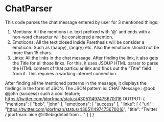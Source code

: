 # ChatParser

This code parses the chat message entered by user for 3 mentioned things:
1. Mentions: All the mentions i.e. text prefixed with '@' and ends with a non-word character will be considered a mention.
2. Emoticons: All the text closed inside Parethesis will be consider a emoticon. Such as (happy), (angry) etc. Also the emoticon should not be more than 15 chars.
3. Links: All the links in the chat message. After finding the link, it also gets the Title for all those links. For this, it uses JSOUP HTML parser to parse the HTML content of that particular link and finds out the "Title" field from it. This requires a working internet connection.

After finding all the mentioned patterns in the message, it displays the findings in the form of JSON. The JSON pattern is:
CHAT Message : @bob @john (success) such a cool feature; https://twitter.com/jdorfman/status/430511497475670016
OUTPUT:
{
  "mentions": [
    "bob",
    "john"
  ],
  "emoticons": [
    "success"
  ],
  "links": [
    {
      "url": "https://twitter.com/jdorfman/status/430511497475670016",
      "title": "Twitter / jdorfman: nice @littlebigdetail from ..."
    }
  ]
}
